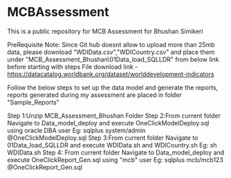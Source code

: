 # MCBAssessment
This is a public repository for MCB Assessment for Bhushan Simikeri

PreRequisite Note: Since Git hub doesnt allow to upload more than 25mb data, please download "WDIData.csv","WDICountry.csv" and place them under "MCB_Assessment_Bhushan\01Data_load_SQLLDR" from below link before starting with steps
File download link - https://datacatalog.worldbank.org/dataset/worlddevelopment-indicators

Follow the below steps to set up the data model and generate the reports, reports generated during my assessment are placed in folder "Sample_Reports"

Step 1:Unzip MCB_Assessment_Bhushan Folder
Step 2:From current folder Navigate to Data_model_deploy and execute OneClickModelDeploy.sql using oracle DBA user
	Eg: sqlplus system/admin @OneClickModelDeploy.sql
Step 3:From current folder Navigate to 01Data_load_SQLLDR and execute WDIData.sh and WDICountry.sh
	Eg: sh WDIData.sh
Step 4: From current folder Navigate to Data_model_deploy and execute OneClickReport_Gen.sql using "mcb" user
	Eg: sqlplus mcb/mcb123 @OneClickReport_Gen.sql
